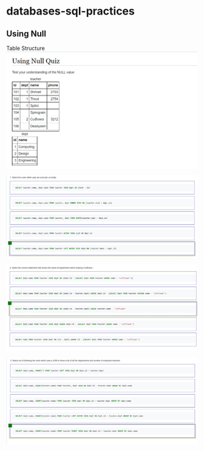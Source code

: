 # databases-sql-practices

## Using Null

Table Structure
![Table Structure](./quiz_data/using_null/using_null_0.jpg)

![Question 1](./quiz_data/using_null/using_null_1.jpg)

![Question 2](./quiz_data/using_null/using_null_2.jpg)

![Question 2](./quiz_data/using_null/using_null_3.jpg)